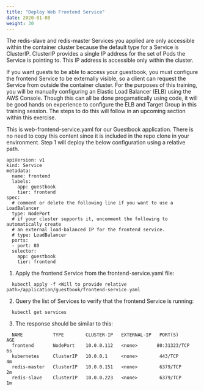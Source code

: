 ```yaml
---
title: "Deploy Web Frontend Service"
date: 2020-01-08
weight: 30
---
```


The redis-slave and redis-master Services you applied are only accessible within the container cluster because the default type for a Service is ClusterIP. ClusterIP provides a single IP address for the set of Pods the Service is pointing to. This IP address is accessible only within the cluster.

If you want guests to be able to access your guestbook, you must configure the frontend Service to be externally visible, so a client can request the Service from outside the container cluster. For the purposes of this training, you will be manually configuring an Elastic Load Balancer (ELB) using the AWS Console. Though this can all be done progamatically using code, it will be good hands on experience to configure the ELB and Target Group in this training session. The steps to do this will follow in an upcoming section within this exercise.

This is web-frontend-service.yaml for our Guestbook application. There is no need to copy this content since it is included in the repo clone in your environment. Step 1 will deploy the below configuration using a relative path.

```
apiVersion: v1
kind: Service
metadata:
  name: frontend
  labels:
    app: guestbook
    tier: frontend
spec:
  # comment or delete the following line if you want to use a LoadBalancer
  type: NodePort 
  # if your cluster supports it, uncomment the following to automatically create
  # an external load-balanced IP for the frontend service.
  # type: LoadBalancer
  ports:
  - port: 80
  selector:
    app: guestbook
    tier: frontend
```

1. Apply the frontend Service from the frontend-service.yaml file:

```
  kubectl apply -f <Will to provide relative path>/application/guestbook/frontend-service.yaml
```

2. Query the list of Services to verify that the frontend Service is running:

```
  kubectl get services
```

3. The response should be similar to this:

```
  NAME           TYPE        CLUSTER-IP   EXTERNAL-IP   PORT(S)        AGE
  frontend       NodePort    10.0.0.112   <none>       80:31323/TCP   6s
  kubernetes     ClusterIP   10.0.0.1     <none>        443/TCP        4m
  redis-master   ClusterIP   10.0.0.151   <none>        6379/TCP       2m
  redis-slave    ClusterIP   10.0.0.223   <none>        6379/TCP       1m
```  
